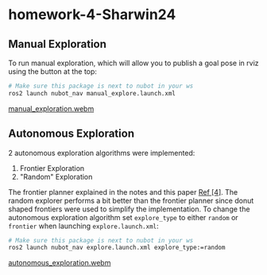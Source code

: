# homework-4-Sharwin24
## Manual Exploration
To run manual exploration, which will allow you to publish a goal pose in rviz using the button at the top:
```bash
# Make sure this package is next to nubot in your ws
ros2 launch nubot_nav manual_explore.launch.xml
```

[manual_exploration.webm](https://github.com/user-attachments/assets/fb4fb84b-3f03-4292-bdcc-69e201ecb6a0)


## Autonomous Exploration
2 autonomous exploration algorithms were implemented:

1. Frontier Exploration
2. "Random" Exploration

The frontier planner explained in the notes and this paper [Ref [4]](https://ieeexplore.ieee.org/document/7276723/citations?tabFilter=papers#citations). The random explorer performs a bit better than the frontier planner since donut shaped frontiers were used to simplify the implementation. To change the autonomous exploration algorithm set `explore_type` to either `random` or `frontier` when launching `explore.launch.xml`:

```bash
# Make sure this package is next to nubot in your ws
ros2 launch nubot_nav explore.launch.xml explore_type:=random
```

[autonomous_exploration.webm](https://github.com/user-attachments/assets/e8a53555-9b9c-40f3-b729-03d2b8ef8f5c)
